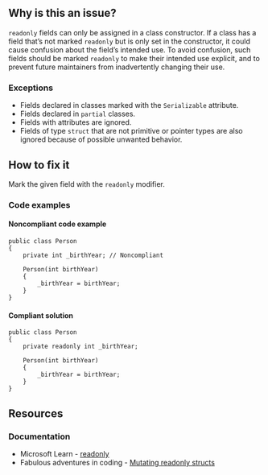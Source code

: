 ## Why is this an issue?

`readonly` fields can only be assigned in a class constructor. If a class has a field that’s not marked `readonly` but is
only set in the constructor, it could cause confusion about the field’s intended use. To avoid confusion, such fields should be marked
`readonly` to make their intended use explicit, and to prevent future maintainers from inadvertently changing their use.

### Exceptions

- Fields declared in classes marked with the `Serializable` attribute.
- Fields declared in `partial` classes.
- Fields with attributes are ignored.
- Fields of type `struct` that are not primitive or pointer types are also ignored because of possible unwanted behavior.

## How to fix it

Mark the given field with the `readonly` modifier.

### Code examples

#### Noncompliant code example

    public class Person
    {
        private int _birthYear; // Noncompliant
    
        Person(int birthYear)
        {
            _birthYear = birthYear;
        }
    }

#### Compliant solution

    public class Person
    {
        private readonly int _birthYear;
    
        Person(int birthYear)
        {
            _birthYear = birthYear;
        }
    }

## Resources

### Documentation

- Microsoft Learn - [readonly](https://learn.microsoft.com/en-us/dotnet/csharp/language-reference/keywords/readonly)
- Fabulous adventures in coding - [Mutating readonly structs](https://ericlippert.com/2008/05/14/mutating-readonly-structs/)